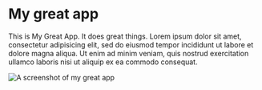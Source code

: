 # My great app

  This is My Great App. It does great things. Lorem ipsum dolor sit amet, consectetur adipisicing elit, sed do eiusmod tempor incididunt ut labore et dolore magna aliqua. Ut enim ad minim veniam, quis nostrud exercitation ullamco laboris nisi ut aliquip ex ea commodo consequat.

  ![A screenshot of my great app](mygreatapp-screenshot.png)
